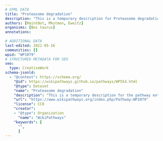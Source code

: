 ```yaml
---
# GPML DATA
title: "Proteasome degradation"
description: "This is a temporary description for Proteasome degradation"
authors: [MaintBot, Mkutmon, Eweitz]
organisms: [Bos taurus]
annotations:
  
# ADDITIONAL DATA
last-edited: 2021-05-16
communities: []
wpid: "WP1079"
# STRUCTURED METADATA FOR SEO
seo:
  type: CreativeWork
schema-jsonld:
  - "@context": https://schema.org/
    "@id": https://wikipathways.github.io/pathways/WP554.html
    "@type": Dataset
    "name": "Proteasome degradation"
    "description": "This is a temporary description for the pathway entitled: Proteasome degradation"
    "url": "https://www.wikipathways.org/index.php/Pathway:WP1079"
    "license": CC0
    "creator":
    - "@type": Organization
      "name": "WikiPathways"
    "keywords": [
      "",
      ]
---
```

